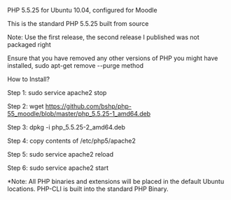 PHP 5.5.25 for Ubuntu 10.04, configured for Moodle

This is the standard PHP 5.5.25 built from source

Note: Use the first release, the second release I published was not packaged right

Ensure that you have removed any other versions of PHP you might have installed, sudo apt-get remove --purge method

How to Install?

Step 1: sudo service apache2 stop

Step 2: wget https://github.com/bshp/php-55_moodle/blob/master/php_5.5.25-1_amd64.deb

Step 3: dpkg -i php_5.5.25-2_amd64.deb

Step 4: copy contents of /etc/php5/apache2

Step 5: sudo service apache2 reload

Step 6: sudo service apache2 start

*Note: All PHP binaries and extensions will be placed in the default Ubuntu locations. PHP-CLI is built into the standard PHP Binary.

